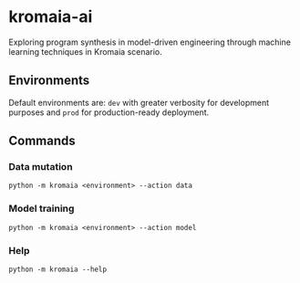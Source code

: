 # kromaia-ai
Exploring program synthesis in model-driven engineering through machine learning techniques in Kromaia scenario.

## Environments
Default environments are: `dev` with greater verbosity for development purposes and `prod` for production-ready deployment.

## Commands
### Data mutation
```
python -m kromaia <environment> --action data
```
### Model training
```
python -m kromaia <environment> --action model
```
### Help
```
python -m kromaia --help
```
